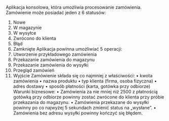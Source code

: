 Aplikacja konsolowa, która umożliwia procesowanie zamówienia.
Zamówienie może posiadać jeden z 6 statusów:
1.	Nowe
2.	W magazynie
3.	W wysyłce
4.	Zwrócono do klienta
5.	Błąd
6.	Zamknięte
Aplikacja powinna umożliwiać 5 operacji: 
1.	Utworzenie przykładowego zamówienia
2.	Przekazanie zamówienia do magazynu
3.	Przekazanie zamówienia do wysyłki
4.	Przegląd zamówień
5.	Wyjście
Zamówienie składa się co najmniej z właściwości: 
•	kwota zamówienia
•	nazwa produktu
•	typ klienta (firma, osoba fizyczna)
•	adres dostawy
•	sposób płatności (karta, gotówka przy odbiorze)
Warunki biznesowe:
•	Zamówienia za nie mniej niż 2500 z płatnością gotówką przy odbiorze powinny zostać zwrócone do klienta przy próbie przekazania do magazynu.
•	Zamówienia przekazane do wysyłki powinny po co najwyżej 5 sekundach zmienić status na „wysłane”.
•	Zamówienia bez adresu wysyłki powinny kończyć się błędem.

